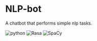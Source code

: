 # NLP-bot

A chatbot that performs simple nlp tasks.

![python](https://img.shields.io/badge/Python-3776AB?style=flat&labelColor=FFD43B&logoColor=3776AB&logo=python)
![Rasa](https://img.shields.io/badge/Rasa-6200F5?style=flat&labelColor=6200F5&logoColor=whitesmoke&logo=Rasa)
![SpaCy](https://img.shields.io/badge/SpaCy-0A84FF?style=flat&labelColor=0A84FF&logoColor=whitesmoke&logo=SpaCy)
<!--
## Installing 

Clone the repository.

```Shell
git clone https://github.com/ajdavidl/NLP-bot.git
```

Create an python enviroment. Install rasa and other dependencies with following command

```python
pip install -r requirements
```
### Training Rasa

Open a terminal, and change directory to RasaServer and train the Rasa model.

```Shell
cd RasaServer
rasa train
```

## Getting started

Open three terminals and run the scripts in the root directory.

### Run the action server

```Shell
./startRasaActions.sh 
```

### Run the rasa server

```Shell
./startRasaServer.sh 
```

### Run the user interface server

```Shell
./startUI.sh
```
-->
